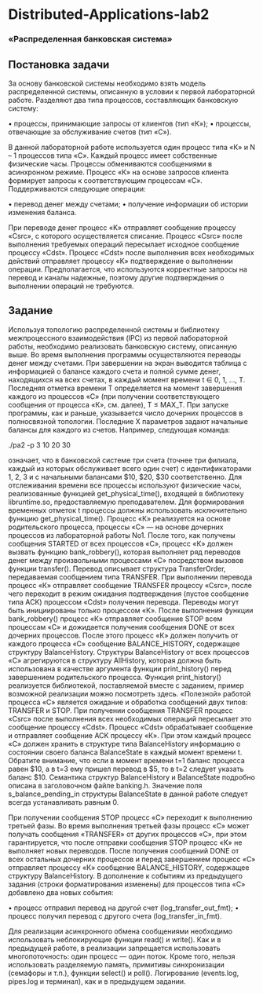 # Distributed-Applications-lab2 
### «Распределенная банковская система»
## Постановка задачи
За основу банковской системы необходимо взять модель распределенной системы,
описанную в условии к первой лабораторной работе. Разделяют два типа процессов,
составляющих банковскую систему:

• процессы, принимающие запросы от клиентов (тип «К»);
• процессы, отвечающие за обслуживание счетов (тип «С»).

В данной лабораторной работе используется один процесс типа «К» и N – 1
процессов типа «C». Каждый процесс имеет собственные физические часы. Процессы
обмениваются сообщениями в асинхронном режиме.
Процесс «К» на основе запросов клиента формирует запросы к соответствующим
процессам «С». Поддерживаются следующие операции:

• перевод денег между счетами;
• получение информации об истории изменения баланса.

При переводе денег процесс «K» отправляет сообщение процессу «Сsrc», с которого
осуществляется списание. Процесс «Csrc» после выполнения требуемых операций
пересылает исходное сообщение процессу «Сdst». Процесс «Сdst» после выполнения всех
необходимых действий отправляет процессу «K» подтверждение о выполнении операции.
Предполагается, что используются корректные запросы на перевод и каналы надежные,
поэтому другие подтверждения о выполнении операций не требуются.

## Задание
Используя топологию распределенной системы и библиотеку межпроцессного
взаимодействия (IPC) из первой лабораторной работы, необходимо реализовать
банковскую систему, описанную выше.
Во время выполнения программы осуществляются переводы денег между счетами.
При завершении на экран выводится таблица с информацией о балансе каждого счета и
полной сумме денег, находящихся на всех счетах, в каждый момент времени t ∈ 0, 1, ..., T.
Последняя отметка времени T определяется на момент завершения каждого из процессов
«C» (при получении соответствующего сообщения от процесса «К», см. далее), T ≤
MAX_T.
При запуске программы, как и раньше, указывается число дочерних процессов в
полносвязной топологии. Последние X параметров задают начальные балансы для
каждого из счетов. Например, следующая команда:

./pa2 -p 3 10 20 30

означает, что в банковской системе три счета (точнее три филиала, каждый из
которых обслуживает всего один счет) с идентификаторами 1, 2, 3 и с начальными
балансами $10, $20, $30 соответственно.
Для отслеживания времени все процессы используют физические часы,
реализованные функцией get_physical_time(), входящей в библиотеку libruntime.so,
предоставляемую преподавателем. Для формирования временных отметок t процессы
должны использовать исключительно функцию get_physical_time().
Процесс «К» реализуется на основе родительского процесса, процессы «С» — на
основе дочерних процессов из лабораторной работы No1. После того, как получены
сообщения STARTED от всех процессов «С», процесс «К» должен вызвать функцию
bank_robbery(), которая выполняет ряд переводов денег между произвольными
процессами «С» посредством вызовов функции transfer(). Перевод описывает структура
TransferOrder, передаваемая сообщением типа TRANSFER. При выполнении перевода
процесс «К» отправляет сообщение TRANSFER процессу «Csrc», после чего переходит в
режим ожидания подтверждения (пустое сообщение типа ACK) процессом «Сdst»
получения перевода. Переводы могут быть инициированы только процессом «К».
После выполнения функции bank_robbery() процесс «К» отправляет сообщение
STOP всем процессам «С» и дожидается получения сообщения DONE от всех дочерних
процессов. После этого процесс «К» должен получить от каждого процесса «С»
сообщение BALANCE_HISTORY, содержащее структуру BalanceHistory. Структуры
BalanceHistory от всех процессов «С» агрегируются в структуру AllHistory, которая
должна быть использована в качестве аргумента функции print_history() перед
завершением родительского процесса. Функция print_history() реализуется библиотекой,
поставляемой вместе с заданием, пример возможной реализации можно посмотреть здесь.
«Полезной» работой процесса «С» является ожидание и обработка сообщений двух
типов: TRANSFER и STOP. При получении сообщения TRANSFER процесс «Csrc» после
выполнения всех необходимых операций пересылает это сообщение процессу «Cdst».
Процесс «Cdst» обрабатывает сообщение и отправляет сообщение ACK процессу «К». При
этом каждый процесс «С» должен хранить в структуре типа BalanceHistory информацию о
состоянии своего баланса BalanceState в каждый момент времени t. Обратите внимание,
что если в момент времени t=1 баланс процесса равен $10, а в t=3 ему пришел перевод в
$5, то в t=2 следует указать баланс $10. Семантика структур BalanceHistory и BalanceState
подробно описана в заголовочном файле banking.h. Значение поля s_balance_pending_in
структуры BalanceState в данной работе следует всегда устанавливать равным 0.

При получении сообщения STOP процесс «С» переходит к выполнению третьей
фазы. Во время выполнения третьей фазы процесс «С» может получать сообщения
«TRANSFER» от других процессов «С», при этом гарантируется, что после отправки
сообщения STOP процесс «К» не выполняет новых переводов. После получения
сообщений DONE от всех остальных дочерних процессов и перед завершением процесс «С»
отправляет процессу «К» сообщение BALANCE_HISTORY, содержащее структуру
BalanceHistory.
В дополнение к событиям из предыдущего задания (строки
форматирования изменены) для процессов типа «С» добавлено два новых события:

• процесс отправил перевод на другой счет (log_transfer_out_fmt);
• процесс получил перевод с другого счета (log_transfer_in_fmt).

Для реализации асинхронного обмена сообщениями необходимо использовать
неблокирующие функции read() и write(). Как и в предыдущей работе, в реализации
запрещается использовать многопоточность: один процесс — один поток. Кроме того,
нельзя использовать разделяемую память, примитивы синхронизации (семафоры и т.п.),
функции select() и poll(). Логирование (events.log, pipes.log и терминал), как и в
предыдущем задании.
